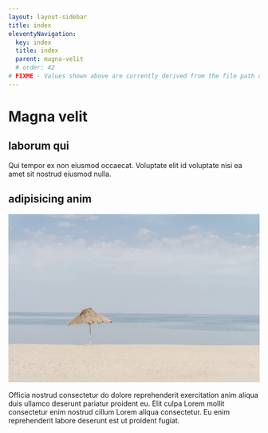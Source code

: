 ```yaml
---
layout: layout-sidebar
title: index
eleventyNavigation:
  key: index
  title: index
  parent: magna-velit
  # order: 42
# FIXME - Values shown above are currently derived from the file path only, except order which is also commented out because it is optional. Correct as desired and delete comment(s).
---
```


# Magna velit

## laborum qui

Qui tempor ex non eiusmod occaecat. Voluptate elit id voluptate nisi ea amet sit nostrud eiusmod nulla.

## adipisicing anim

<img class="bordered" src="/static/images/bulksplash-guybas-EoqOVrMgmSA.jpg" alt="bulksplash-guybas-EoqOVrMgmSA.jpg" />

Officia nostrud consectetur do dolore reprehenderit exercitation anim aliqua duis ullamco deserunt pariatur proident eu. Elit culpa Lorem mollit consectetur enim nostrud cillum Lorem aliqua consectetur. Eu enim reprehenderit labore deserunt est ut proident fugiat.